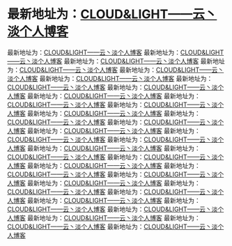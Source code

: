 # 最新地址为：[CLOUD&LIGHT——云丶淡个人博客](https://wangyichao1.cn/)
最新地址为：[CLOUD&LIGHT——云丶淡个人博客](https://wangyichao1.cn/)
最新地址为：[CLOUD&LIGHT——云丶淡个人博客](https://wangyichao1.cn/)
最新地址为：[CLOUD&LIGHT——云丶淡个人博客](https://wangyichao1.cn/)
最新地址为：[CLOUD&LIGHT——云丶淡个人博客](https://wangyichao1.cn/)
最新地址为：[CLOUD&LIGHT——云丶淡个人博客](https://wangyichao1.cn/)
最新地址为：[CLOUD&LIGHT——云丶淡个人博客](https://wangyichao1.cn/)
最新地址为：[CLOUD&LIGHT——云丶淡个人博客](https://wangyichao1.cn/)
最新地址为：[CLOUD&LIGHT——云丶淡个人博客](https://wangyichao1.cn/)
最新地址为：[CLOUD&LIGHT——云丶淡个人博客](https://wangyichao1.cn/)
最新地址为：[CLOUD&LIGHT——云丶淡个人博客](https://wangyichao1.cn/)
最新地址为：[CLOUD&LIGHT——云丶淡个人博客](https://wangyichao1.cn/)
最新地址为：[CLOUD&LIGHT——云丶淡个人博客](https://wangyichao1.cn/)
最新地址为：[CLOUD&LIGHT——云丶淡个人博客](https://wangyichao1.cn/)
最新地址为：[CLOUD&LIGHT——云丶淡个人博客](https://wangyichao1.cn/)
最新地址为：[CLOUD&LIGHT——云丶淡个人博客](https://wangyichao1.cn/)
最新地址为：[CLOUD&LIGHT——云丶淡个人博客](https://wangyichao1.cn/)
最新地址为：[CLOUD&LIGHT——云丶淡个人博客](https://wangyichao1.cn/)
最新地址为：[CLOUD&LIGHT——云丶淡个人博客](https://wangyichao1.cn/)
最新地址为：[CLOUD&LIGHT——云丶淡个人博客](https://wangyichao1.cn/)
最新地址为：[CLOUD&LIGHT——云丶淡个人博客](https://wangyichao1.cn/)
最新地址为：[CLOUD&LIGHT——云丶淡个人博客](https://wangyichao1.cn/)
最新地址为：[CLOUD&LIGHT——云丶淡个人博客](https://wangyichao1.cn/)
最新地址为：[CLOUD&LIGHT——云丶淡个人博客](https://wangyichao1.cn/)
最新地址为：[CLOUD&LIGHT——云丶淡个人博客](https://wangyichao1.cn/)
最新地址为：[CLOUD&LIGHT——云丶淡个人博客](https://wangyichao1.cn/)
最新地址为：[CLOUD&LIGHT——云丶淡个人博客](https://wangyichao1.cn/)
最新地址为：[CLOUD&LIGHT——云丶淡个人博客](https://wangyichao1.cn/)
最新地址为：[CLOUD&LIGHT——云丶淡个人博客](https://wangyichao1.cn/)
最新地址为：[CLOUD&LIGHT——云丶淡个人博客](https://wangyichao1.cn/)
最新地址为：[CLOUD&LIGHT——云丶淡个人博客](https://wangyichao1.cn/)
最新地址为：[CLOUD&LIGHT——云丶淡个人博客](https://wangyichao1.cn/)
最新地址为：[CLOUD&LIGHT——云丶淡个人博客](https://wangyichao1.cn/)

